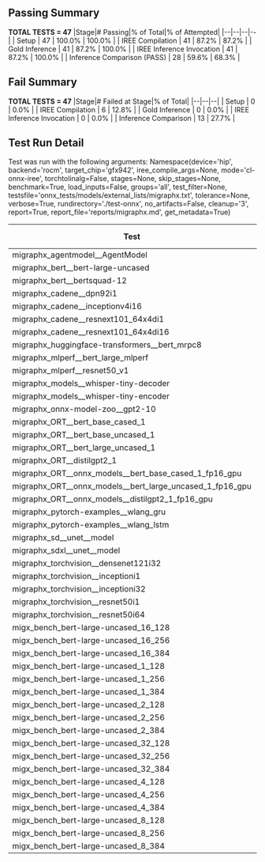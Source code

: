 ## Passing Summary

**TOTAL TESTS = 47**
|Stage|# Passing|% of Total|% of Attempted|
|--|--|--|--|
| Setup | 47 | 100.0% | 100.0% |
| IREE Compilation | 41 | 87.2% | 87.2% |
| Gold Inference | 41 | 87.2% | 100.0% |
| IREE Inference Invocation | 41 | 87.2% | 100.0% |
| Inference Comparison (PASS) | 28 | 59.6% | 68.3% |
## Fail Summary

**TOTAL TESTS = 47**
|Stage|# Failed at Stage|% of Total|
|--|--|--|
| Setup | 0 | 0.0% |
| IREE Compilation | 6 | 12.8% |
| Gold Inference | 0 | 0.0% |
| IREE Inference Invocation | 0 | 0.0% |
| Inference Comparison | 13 | 27.7% |
## Test Run Detail
Test was run with the following arguments:
Namespace(device='hip', backend='rocm', target_chip='gfx942', iree_compile_args=None, mode='cl-onnx-iree', torchtolinalg=False, stages=None, skip_stages=None, benchmark=True, load_inputs=False, groups='all', test_filter=None, testsfile='onnx_tests/models/external_lists/migraphx.txt', tolerance=None, verbose=True, rundirectory='./test-onnx', no_artifacts=False, cleanup='3', report=True, report_file='reports/migraphx.md', get_metadata=True)

| Test | Exit Status | Mean Benchmark Time (ms) | Notes |
|--|--|--|--|
| migraphx_agentmodel__AgentModel | compilation | None | |
| migraphx_bert__bert-large-uncased | PASS | 20.428398414058424 | |
| migraphx_bert__bertsquad-12 | compilation | None | |
| migraphx_cadene__dpn92i1 | Numerics | 69.98385122666757 | |
| migraphx_cadene__inceptionv4i16 | PASS | 160.813993619134 | |
| migraphx_cadene__resnext101_64x4di1 | Numerics | 188.0378231871873 | |
| migraphx_cadene__resnext101_64x4di16 | Numerics | 414.3634927459061 | |
| migraphx_huggingface-transformers__bert_mrpc8 | PASS | 7.3007189332404065 | |
| migraphx_mlperf__bert_large_mlperf | Numerics | 24.9468199431132 | |
| migraphx_mlperf__resnet50_v1 | compilation | None | |
| migraphx_models__whisper-tiny-decoder | PASS | 44.58946889887253 | |
| migraphx_models__whisper-tiny-encoder | Numerics | 148.56287837028503 | |
| migraphx_onnx-model-zoo__gpt2-10 | compilation | None | |
| migraphx_ORT__bert_base_cased_1 | PASS | 105.68315127775782 | |
| migraphx_ORT__bert_base_uncased_1 | PASS | 106.21598992674122 | |
| migraphx_ORT__bert_large_uncased_1 | PASS | 471.0653480142355 | |
| migraphx_ORT__distilgpt2_1 | PASS | 257.57202671633826 | |
| migraphx_ORT__onnx_models__bert_base_cased_1_fp16_gpu | Numerics | 67.27540418505669 | |
| migraphx_ORT__onnx_models__bert_large_uncased_1_fp16_gpu | Numerics | 278.32218218180867 | |
| migraphx_ORT__onnx_models__distilgpt2_1_fp16_gpu | Numerics | 32.987681365320604 | |
| migraphx_pytorch-examples__wlang_gru | PASS | 14.900238078055727 | |
| migraphx_pytorch-examples__wlang_lstm | PASS | 8.03891872254829 | |
| migraphx_sd__unet__model | import_model | None | |
| migraphx_sdxl__unet__model | import_model | None | |
| migraphx_torchvision__densenet121i32 | Numerics | 68.83136335139473 | |
| migraphx_torchvision__inceptioni1 | PASS | 66.44225244720776 | |
| migraphx_torchvision__inceptioni32 | PASS | 107.90476787628398 | |
| migraphx_torchvision__resnet50i1 | Numerics | 17.044588900739097 | |
| migraphx_torchvision__resnet50i64 | Numerics | 155.2291760065903 | |
| migx_bench_bert-large-uncased_16_128 | PASS | 33.1684040822207 | |
| migx_bench_bert-large-uncased_16_256 | PASS | 55.58155582119257 | |
| migx_bench_bert-large-uncased_16_384 | Numerics | 74.67325849251614 | |
| migx_bench_bert-large-uncased_1_128 | PASS | 12.63106052735538 | |
| migx_bench_bert-large-uncased_1_256 | PASS | 13.28323759232302 | |
| migx_bench_bert-large-uncased_1_384 | PASS | 20.675834971388763 | |
| migx_bench_bert-large-uncased_2_128 | PASS | 13.519182484835769 | |
| migx_bench_bert-large-uncased_2_256 | PASS | 13.989102772126593 | |
| migx_bench_bert-large-uncased_2_384 | PASS | 22.178406371191766 | |
| migx_bench_bert-large-uncased_32_128 | PASS | 68.35748068988323 | |
| migx_bench_bert-large-uncased_32_256 | PASS | 102.91224172604934 | |
| migx_bench_bert-large-uncased_32_384 | Numerics | 151.7671373983224 | |
| migx_bench_bert-large-uncased_4_128 | PASS | 15.226280451684756 | |
| migx_bench_bert-large-uncased_4_256 | PASS | 16.685102822347762 | |
| migx_bench_bert-large-uncased_4_384 | PASS | 27.022682333317324 | |
| migx_bench_bert-large-uncased_8_128 | PASS | 21.93304485020538 | |
| migx_bench_bert-large-uncased_8_256 | PASS | 27.550879483803726 | |
| migx_bench_bert-large-uncased_8_384 | PASS | 40.95579908393762 | |
